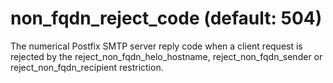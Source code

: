 # non_fqdn_reject_code (default: 504)

The numerical Postfix SMTP server reply code when a client request
is rejected by the reject\_non\_fqdn\_helo\_hostname, reject\_non\_fqdn\_sender
or reject\_non\_fqdn\_recipient restriction.



